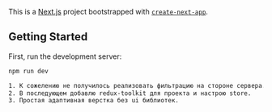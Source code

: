 This is a [Next.js](https://nextjs.org/) project bootstrapped with [`create-next-app`](https://github.com/vercel/next.js/tree/canary/packages/create-next-app).

## Getting Started

First, run the development server:

```bash
npm run dev

1. К сожелению не получилось реализовать фильтрацию на стороне сервера.
2. В последующем добавлю redux-toolkit для проекта и настрою store.
3. Простая адаптивная верстка без ui библиотек.